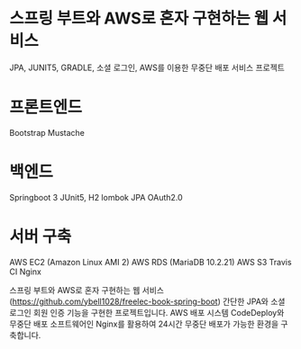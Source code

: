 # 스프링 부트와 AWS로 혼자 구현하는 웹 서비스
JPA, JUNIT5, GRADLE, 소셜 로그인, AWS를 이용한 무중단 배포 서비스 프로젝트

# 프론트엔드
Bootstrap
Mustache

# 백엔드
Springboot 3
JUnit5, H2
lombok
JPA
OAuth2.0

# 서버 구축
AWS EC2 (Amazon Linux AMI 2)
AWS RDS (MariaDB 10.2.21)
AWS S3
Travis CI
Nginx

스프링 부트와 AWS로 혼자 구현하는 웹 서비스(https://github.com/ybell1028/freelec-book-spring-boot)
간단한 JPA와 소셜 로그인 회원 인증 기능을 구현한 프로젝트입니다.
AWS 배포 시스템 CodeDeploy와 무중단 배포 소프트웨어인 Nginx를 활용하여 24시간 무중단 배포가 가능한 환경을 구축합니다.
